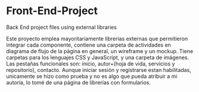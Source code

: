 # Front-End-Project
Back End project files using external libraries

Este proyecto emplea mayoritariamente librerías 
externas que permitieron integrar cada componente, 
contiene una carpeta de actividades en diagrama de 
flujo de la página en general, un wireframe y un mockup.
Tiene carpetas para los lenguajes CSS y JavaScript, y 
una carpeta de imágenes. Las pestañas funcionales son:
inicio, autor+(hoja de vida, servicios y repositorio), contacto.
Aunque iniciar sesión y registrarse estan habilitadas, unicamente
se hizo como prueba y no es algo que pueda atribuir a mi autoría,
lo tomé de una página de librerías con formularios.

